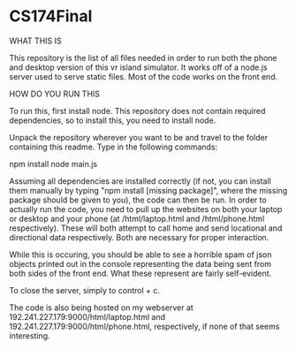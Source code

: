 # CS174Final


WHAT THIS IS

This repository is the list of all files needed in order to run both the phone and desktop version
of this vr island simulator. It works off of a node.js server used to serve static files. Most of
the code works on the front end.

HOW DO YOU RUN THIS

To run this, first install node. This repository does not contain required dependencies, so to 
install this, you need to install node.

Unpack the repository wherever you want to be and travel to the folder containing this readme. 
Type in the following commands:

npm install
node main.js

Assuming all dependencies are installed correctly (if not, you can install them manually by
typing "npm install [missing package]", where the missing package should be given to you),
the code can then be run. In order to actually run the code, you need to pull up the websites
on both your laptop or desktop and your phone (at /html/laptop.html and /html/phone.html 
respectively). These will both attempt to call home and send locational and directional data
respectively. Both are necessary for proper interaction. 

While this is occuring, you should be able to see a horrible spam of json objects printed out
in the console representing the data being sent from both sides of the front end. What these represent
are fairly self-evident. 

To close the server, simply to control + c. 


The code is also being hosted on my webserver at 192.241.227.179:9000/html/laptop.html and 
192.241.227.179:9000/html/phone.html, respectively, if none of that seems interesting.
